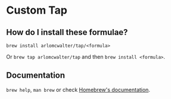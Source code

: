 # Custom Tap

## How do I install these formulae?

`brew install arlomcwalter/tap/<formula>`

Or `brew tap arlomcwalter/tap` and then `brew install <formula>`.

## Documentation

`brew help`, `man brew` or check [Homebrew's documentation](https://docs.brew.sh).
